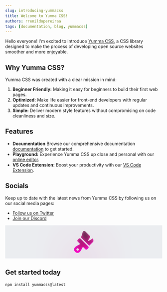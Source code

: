 ```yaml
---
slug: introducing-yummacss
title: Welcome to Yumma CSS!
authors: rrenildopereiraa
tags: [documentation, blog, yummacss]
---
```


Hello everyone! I'm excited to introduce [Yumma CSS](https://github.com/yumma-lib/yumma-css), a CSS library designed to make the process of developing open source websites smoother and more enjoyable.

## Why Yumma CSS?

Yumma CSS was created with a clear mission in mind:

1. **Beginner Friendly:** Making it easy for beginners to build their first web pages.
2. **Optimized:** Make life easier for front-end developers with regular updates and continuous improvements.
3. **Simple:** Deliver modern style features without compromising on code cleanliness and size.

## Features

- **Documentation** Browse our comprehensive documentation [documentation](https://yummacss.vercel.app) to get started.
- **Playground:** Experience Yumma CSS up close and personal with our  [online editor](https://yummacss-editor.vercel.app).
- **VS Code Extension:** Boost your productivity with our [VS Code Extension](https://marketplace.visualstudio.com/items?itemName=yumma-css-helper.yumma-css-helper).

## Socials

Keep up to date with the latest news from Yumma CSS by following us on our social media pages:

- [Follow us on Twitter](https://twitter.com/yummacss)
- [Join our Discord](https://discord.gg/2MUw2g6FCn)

![Welcome Banner](./welcome.png)

## Get started today

```bash
npm install yummacss@latest
```
